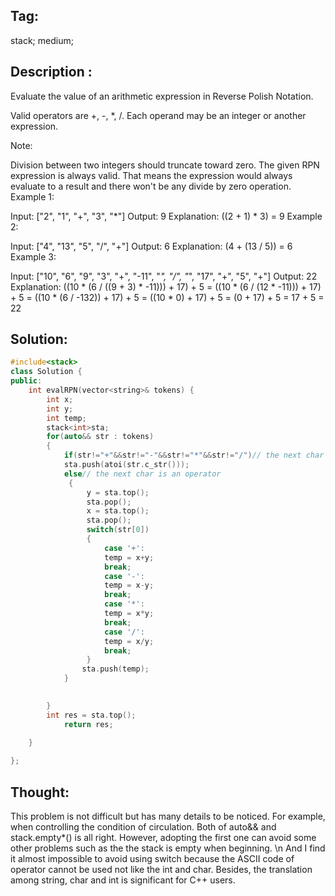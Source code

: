 ## Tag:
stack; medium;
## Description :
Evaluate the value of an arithmetic expression in Reverse Polish Notation.

Valid operators are +, -, *, /. Each operand may be an integer or another expression.

Note:

Division between two integers should truncate toward zero.
The given RPN expression is always valid. That means the expression would always evaluate to a result and there won't be any divide by zero operation.
Example 1:

Input: ["2", "1", "+", "3", "*"]
Output: 9
Explanation: ((2 + 1) * 3) = 9
Example 2:

Input: ["4", "13", "5", "/", "+"]
Output: 6
Explanation: (4 + (13 / 5)) = 6
Example 3:

Input: ["10", "6", "9", "3", "+", "-11", "*", "/", "*", "17", "+", "5", "+"]
Output: 22
Explanation: 
  ((10 * (6 / ((9 + 3) * -11))) + 17) + 5
= ((10 * (6 / (12 * -11))) + 17) + 5
= ((10 * (6 / -132)) + 17) + 5
= ((10 * 0) + 17) + 5
= (0 + 17) + 5
= 17 + 5
= 22

## Solution:
```c++
#include<stack>
class Solution {
public:
    int evalRPN(vector<string>& tokens) {
        int x;
        int y;
        int temp;
        stack<int>sta;
        for(auto&& str : tokens)
        {
            if(str!="+"&&str!="-"&&str!="*"&&str!="/")// the next char is a number
            sta.push(atoi(str.c_str()));
            else// the next char is an operator
             {
                 y = sta.top();
                 sta.pop();
                 x = sta.top();
                 sta.pop();
                 switch(str[0])
                 {
                     case '+':
                     temp = x+y;
                     break;
                     case '-':
                     temp = x-y;
                     break;
                     case '*':
                     temp = x*y;
                     break;
                     case '/':
                     temp = x/y;
                     break;
                 }
                sta.push(temp);
            }

            
        }
        int res = sta.top();
            return res;

    }
            
};

```
## Thought:
This problem is not difficult but has many details to be noticed. 
For example, when controlling the condition of circulation. Both of auto&& and stack.empty*() is all right. However, adopting the first
one can avoid some other problems such as the the stack is empty when beginning. \n
And I find it almost impossible to avoid using switch because the ASCII code of operator cannot be used not like the int and char.
Besides, the translation among string, char and int is significant for C++ users.


